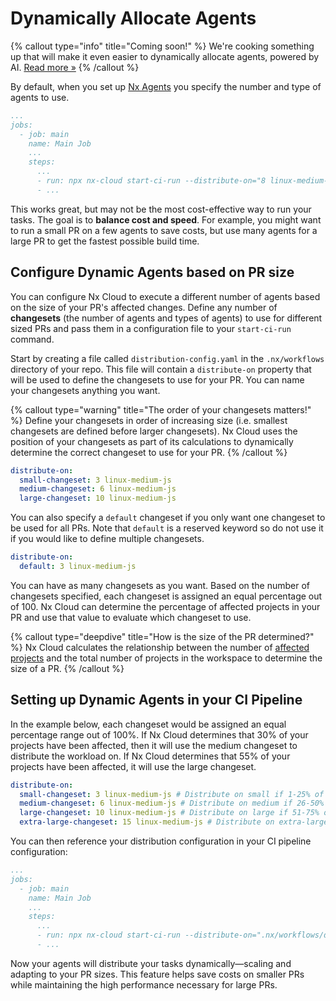 # Dynamically Allocate Agents

{% callout type="info" title="Coming soon!" %}
We're cooking something up that will make it even easier to dynamically allocate agents, powered by AI. [Read more &raquo;](/ci/concepts/nx-cloud-ai)
{% /callout %}

By default, when you set up [Nx Agents](/ci/features/distribute-task-execution) you specify the number and type of agents to use.

```yaml {% fileName=".github/workflows/main.yaml" highlightLines=[8] %}
...
jobs:
  - job: main
    name: Main Job
    ...
    steps:
      ...
      - run: npx nx-cloud start-ci-run --distribute-on="8 linux-medium-js" --stop-agents-after="e2e-ci"
      - ...
```

This works great, but may not be the most cost-effective way to run your tasks. The goal is to **balance cost and speed**. For example, you might want to run a small PR on a few agents to save costs, but use many agents for a large PR to get the fastest possible build time.

## Configure Dynamic Agents based on PR size

You can configure Nx Cloud to execute a different number of agents based on the size of your PR's affected changes. Define any number of **changesets** (the number of agents and types of agents) to use for different sized PRs and pass them in a configuration file to your `start-ci-run` command.

Start by creating a file called `distribution-config.yaml` in the `.nx/workflows` directory of your repo. This file will contain a `distribute-on` property that will be used to define the changesets to use for your PR. You can name your changesets anything you want.

{% callout type="warning" title="The order of your changesets matters!" %}
Define your changesets in order of increasing size (i.e. smallest changesets are defined before larger changesets). Nx Cloud uses the position of your changesets as part of its calculations to dynamically determine the correct changeset to use for your PR.
{% /callout %}

```yaml {% fileName=".nx/workflows/distribution-config.yaml" %}
distribute-on:
  small-changeset: 3 linux-medium-js
  medium-changeset: 6 linux-medium-js
  large-changeset: 10 linux-medium-js
```

You can also specify a `default` changeset if you only want one changeset to be used for all PRs. Note that `default` is a reserved keyword so do not use it if you would like to define multiple changesets.

```yaml {% fileName=".nx/workflows/distribution-config.yaml" %}
distribute-on:
  default: 3 linux-medium-js
```

You can have as many changesets as you want. Based on the number of changesets specified, each changeset is assigned an equal percentage out of 100. Nx Cloud can determine the percentage of affected projects in your PR and use that value to evaluate which changeset to use.

{% callout type="deepdive" title="How is the size of the PR determined?" %}
Nx Cloud calculates the relationship between the number of [affected projects](/ci/features/affected) and the total number of projects in the workspace to determine the size of a PR.
{% /callout %}

## Setting up Dynamic Agents in your CI Pipeline

In the example below, each changeset would be assigned an equal percentage range out of 100%. If Nx Cloud determines that 30% of your projects have been affected, then it will use the medium changeset to distribute the workload on. If Nx Cloud determines that 55% of your projects have been affected, it will use the large changeset.

```yaml {% fileName=".nx/workflows/distribution-config.yaml" %}
distribute-on:
  small-changeset: 3 linux-medium-js # Distribute on small if 1-25% of projects affected in PR
  medium-changeset: 6 linux-medium-js # Distribute on medium if 26-50% of projects affected in PR
  large-changeset: 10 linux-medium-js # Distribute on large if 51-75% of projects affected in PR
  extra-large-changeset: 15 linux-medium-js # Distribute on extra-large if 76-100% of projects affected in PR
```

You can then reference your distribution configuration in your CI pipeline configuration:

```yaml {% fileName=".github/workflows/main.yaml" highlightLines=[8] %}
...
jobs:
  - job: main
    name: Main Job
    ...
    steps:
      ...
      - run: npx nx-cloud start-ci-run --distribute-on=".nx/workflows/distribution-config.yaml" --stop-agents-after="e2e-ci"
      - ...
```

Now your agents will distribute your tasks dynamically—scaling and adapting to your PR sizes.
This feature helps save costs on smaller PRs while maintaining the high performance necessary for large PRs.
